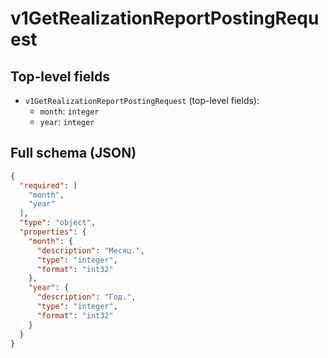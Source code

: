 # v1GetRealizationReportPostingRequest

## Top-level fields
- `v1GetRealizationReportPostingRequest` (top-level fields):
  - `month`: `integer`
  - `year`: `integer`

## Full schema (JSON)
```json
{
  "required": [
    "month",
    "year"
  ],
  "type": "object",
  "properties": {
    "month": {
      "description": "Месяц.",
      "type": "integer",
      "format": "int32"
    },
    "year": {
      "description": "Год.",
      "type": "integer",
      "format": "int32"
    }
  }
}
```
